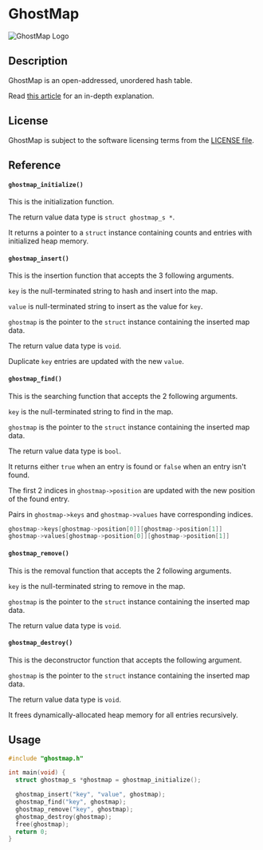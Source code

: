 # GhostMap
![GhostMap Logo](https://repository-images.githubusercontent.com/751117710/bfd255a1-2bd8-4c55-92ce-fb247accf5a8)

## Description
GhostMap is an open-addressed, unordered hash table.

Read [this article](https://medium.com/@williamstaffordparsons/ghostmap-is-a-new-unordered-hash-table-with-a-high-average-load-factor-and-low-overhead-c360ee0acb4b) for an in-depth explanation.

## License
GhostMap is subject to the software licensing terms from the [LICENSE file](https://github.com/williamstaffordparsons/ghostmap/blob/master/LICENSE).

## Reference
#### `ghostmap_initialize()`
This is the initialization function.

The return value data type is `struct ghostmap_s *`.

It returns a pointer to a `struct` instance containing counts and entries with initialized heap memory.

#### `ghostmap_insert()`
This is the insertion function that accepts the 3 following arguments.

`key` is the null-terminated string to hash and insert into the map.

`value` is null-terminated string to insert as the value for `key`.

`ghostmap` is the pointer to the `struct` instance containing the inserted map data.

The return value data type is `void`.

Duplicate `key` entries are updated with the new `value`.

#### `ghostmap_find()`
This is the searching function that accepts the 2 following arguments.

`key` is the null-terminated string to find in the map.

`ghostmap` is the pointer to the `struct` instance containing the inserted map data.

The return value data type is `bool`.

It returns either `true` when an entry is found or `false` when an entry isn't found.

The first 2 indices in `ghostmap->position` are updated with the new position of the found entry.

Pairs in `ghostmap->keys` and `ghostmap->values` have corresponding indices.

``` c
ghostmap->keys[ghostmap->position[0]][ghostmap->position[1]]
ghostmap->values[ghostmap->position[0]][ghostmap->position[1]]
```

#### `ghostmap_remove()`
This is the removal function that accepts the 2 following arguments.

`key` is the null-terminated string to remove in the map.

`ghostmap` is the pointer to the `struct` instance containing the inserted map data.

The return value data type is `void`.

#### `ghostmap_destroy()`
This is the deconstructor function that accepts the following argument.

`ghostmap` is the pointer to the `struct` instance containing the inserted map data.

The return value data type is `void`.

It frees dynamically-allocated heap memory for all entries recursively.

## Usage
``` c
#include "ghostmap.h"

int main(void) {
  struct ghostmap_s *ghostmap = ghostmap_initialize();

  ghostmap_insert("key", "value", ghostmap);
  ghostmap_find("key", ghostmap);
  ghostmap_remove("key", ghostmap);
  ghostmap_destroy(ghostmap);
  free(ghostmap);
  return 0;
}
```
